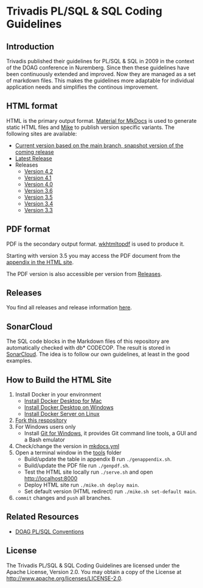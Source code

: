 # Trivadis PL/SQL &amp; SQL Coding Guidelines

## Introduction

Trivadis published their guidelines for PL/SQL &amp; SQL in 2009 in the context of the DOAG conference in Nuremberg. Since then these guidelines have been continuously extended and improved. Now they are managed as a set of markdown files. This makes the guidelines more adaptable for individual application needs and simplifies the continous improvement.

## HTML format

HTML is the primary output format. [Material for MkDocs](https://squidfunk.github.io/mkdocs-material/) is used to generate static HTML files and [Mike](https://github.com/jimporter/mike) to publish version specific variants. The following sites are available:

* [Current version based on the main branch, snapshot version of the coming release](https://trivadis.github.io/plsql-and-sql-coding-guidelines/main/)
* [Latest Release](https://trivadis.github.io/plsql-and-sql-coding-guidelines/)
* Releases
   * [Version 4.2](https://trivadis.github.io/plsql-and-sql-coding-guidelines/v4.2/)
   * [Version 4.1](https://trivadis.github.io/plsql-and-sql-coding-guidelines/v4.1/)
   * [Version 4.0](https://trivadis.github.io/plsql-and-sql-coding-guidelines/v4.0/)
   * [Version 3.6](https://trivadis.github.io/plsql-and-sql-coding-guidelines/v3.6/)
   * [Version 3.5](https://trivadis.github.io/plsql-and-sql-coding-guidelines/v3.5/)
   * [Version 3.4](https://trivadis.github.io/plsql-and-sql-coding-guidelines/v3.4/)
   * [Version 3.3](https://trivadis.github.io/plsql-and-sql-coding-guidelines/v3.3/)

## PDF format

PDF is the secondary output format. [wkhtmltopdf](https://wkhtmltopdf.org/) is used to produce it. 

Starting with version 3.5 you may access the PDF document from the [appendix in the HTML site](https://trivadis.github.io/plsql-and-sql-coding-guidelines/9-appendix/appendix/). 

The PDF version is also accessible per version from [Releases](https://github.com/Trivadis/plsql-and-sql-coding-guidelines/releases).

## Releases

You find all releases and release information [here](https://github.com/trivadis/plsql-and-sql-coding-guidelines/releases).

## SonarCloud

The SQL code blocks in the Markdown files of this repository are automatically checked with db* CODECOP. The result is stored in [SonarCloud](https://sonarcloud.io/summary/new_code?id=Trivadis-plsql-and-sql-coding-guidelines). The idea is to follow our own guidelines, at least in the good examples.

## How to Build the HTML Site

1. Install Docker in your environment
   * [Install Docker Desktop for Mac](https://docs.docker.com/docker-for-mac/install/)
   * [Install Docker Desktop on Windows](https://docs.docker.com/docker-for-windows/install/)
   * [Install Docker Server on Linux](https://docs.docker.com/install/#server)
2. [Fork this respository](https://github.com/trivadis/plsql-and-sql-coding-guidelines/fork)
3. For Windows users only
   * Install [Git for Windows](https://gitforwindows.org/), it provides Git command line tools, a GUI and a Bash emulator
4. Check/change the version in [mkdocs.yml](mkdocs.yml)
5. Open a terminal window in the [tools](tools) folder 
   * Build/update the table in appendix B
     run `./genappendix.sh`.
   * Build/update the PDF file
     run `./genpdf.sh`.
   * Test the HTML site locally
     run `./serve.sh` and open [http://localhost:8000](http://localhost:8000)
   * Deploy HTML site
     run `./mike.sh deploy main`.
   * Set default version (HTML redirect)
     run `./mike.sh set-default main`.
6. `commit` changes and `push` all branches.

## Related Resources
* [DOAG PL/SQL Conventions](https://github.com/Doag/PL-SQL-Conventions)

## License

The Trivadis PL/SQL & SQL Coding Guidelines are licensed under the Apache License, Version 2.0. You may obtain a copy of the License at <http://www.apache.org/licenses/LICENSE-2.0>.
